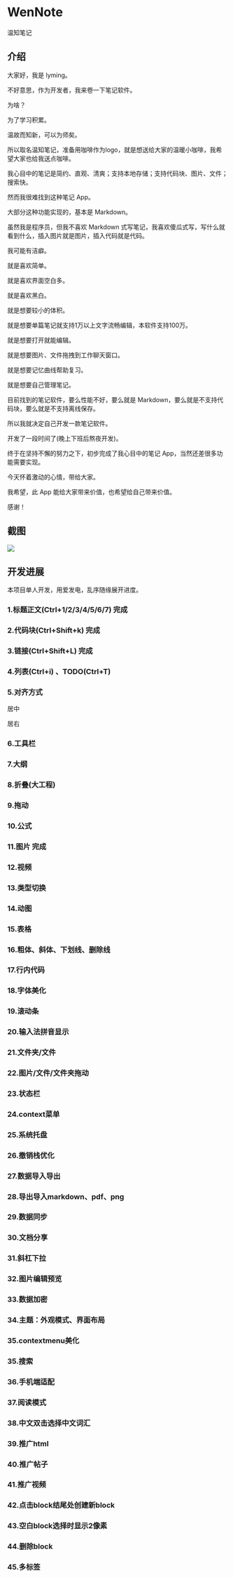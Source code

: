# WenNote
温知笔记
## 介绍
大家好，我是 lyming。

不好意思，作为开发者，我来卷一下笔记软件。

为啥？

为了学习积累。

温故而知新，可以为师矣。

所以取名温知笔记，准备用咖啡作为logo，就是想送给大家的温暖小咖啡，我希望大家也给我送点咖啡。

我心目中的笔记是简约、直观、清爽；支持本地存储；支持代码块、图片、文件；搜索快。

然而我很难找到这种笔记 App。

大部分这种功能实现的，基本是 Markdown。

虽然我是程序员，但我不喜欢 Markdown 式写笔记，我喜欢傻瓜式写，写什么就看到什么，插入图片就是图片，插入代码就是代码。

我可能有洁癖。

就是喜欢简单。

就是喜欢界面空白多。

就是喜欢黑白。

就是想要较小的体积。

就是想要单篇笔记就支持1万以上文字流畅编辑，本软件支持100万。

就是想要打开就能编辑。

就是想要图片、文件拖拽到工作聊天窗口。

就是想要记忆曲线帮助复习。

就是想要自己管理笔记。

目前找到的笔记软件，要么性能不好，要么就是 Markdown，要么就是不支持代码块，要么就是不支持离线保存。

所以我就决定自己开发一款笔记软件。

开发了一段时间了(晚上下班后熬夜开发)。

终于在坚持不懈的努力之下，初步完成了我心目中的笔记 App，当然还差很多功能需要实现。

今天怀着激动的心情，带给大家。

我希望，此 App 能给大家带来价值，也希望给自己带来价值。

感谢！

## 截图

![](capture/20221219023253.png)

## 开发进展

本项目单人开发，用爱发电，乱序随缘展开进度。

### 1.标题正文(Ctrl+1/2/3/4/5/6/7) 完成

### 2.代码块(Ctrl+Shift+k) 完成

### 3.链接(Ctrl+Shift+L)  完成

### 4.列表(Ctrl+i) 、TODO(Ctrl+T)

### 5.对齐方式

居中

居右

### 6.工具栏

### 7.大纲

### 8.折叠(大工程)

### 9.拖动

### 10.公式

### 11.图片 完成

### 12.视频

### 13.类型切换

### 14.动图

### 15.表格

### 16.粗体、斜体、下划线、删除线

### 17.行内代码

### 18.字体美化

### 19.滚动条

### 20.输入法拼音显示

### 21.文件夹/文件

### 22.图片/文件/文件夹拖动

### 23.状态栏

### 24.context菜单

### 25.系统托盘

### 26.撤销栈优化

### 27.数据导入导出

### 28.导出导入markdown、pdf、png

### 29.数据同步

### 30.文档分享

### 31.斜杠下拉

### 32.图片编辑预览

### 33.数据加密

### 34.主题：外观模式、界面布局

### 35.contextmenu美化

### 35.搜索

### 36.手机端适配

### 37.阅读模式

### 38.中文双击选择中文词汇

### 39.推广html

### 40.推广帖子

### 41.推广视频

### 42.点击block结尾处创建新block

### 43.空白block选择时显示2像素

### 44.删除block

### 45.多标签